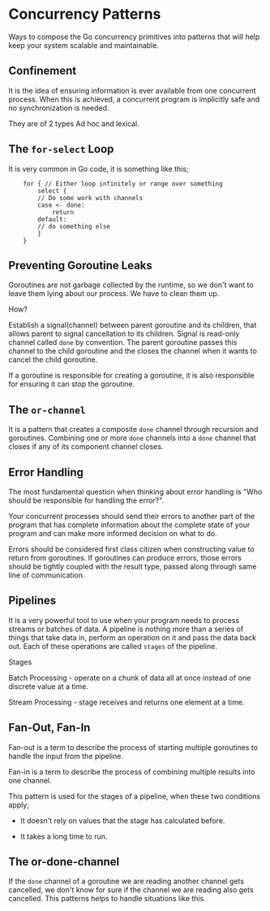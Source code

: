 # Concurrency Patterns

Ways to compose the Go concurrency primitives into patterns that will help keep your system scalable and maintainable.

## Confinement

It is the idea of ensuring information is ever available from one concurrent process. When this is achieved, a concurrent program is implicitly safe and no synchronization is needed.

They are of 2 types Ad hoc and lexical.

## The `for-select` Loop

It is very common in Go code, it is something like this;

        for { // Either loop infinitely or range over something
            select {
            // Do some work with channels
            case <- done:
                return
            default:
            // do something else
            }
        }

## Preventing Goroutine Leaks

Goroutines are not garbage collected by the runtime, so we don't want to leave them lying about our process. We have to clean them up.

How?

Establish a signal(channel) between parent goroutine and its children, that allows parent to signal cancellation to its children. Signal is read-only channel called `done` by convention. The parent goroutine passes this channel to the child goroutine and the closes the channel when it wants to cancel the child goroutine.

If a goroutine is responsible for creating a goroutine, it is also responsible for ensuring it can stop the goroutine.

## The `or-channel`

It is a pattern that creates a composite `done` channel through recursion and goroutines. Combining one or more `done` channels into a `done` channel that closes if any of its component channel closes.

## Error Handling

The most fundamental question when thinking about error handling is "Who should be responsible for handling the error?".

Your concurrent processes should send their errors to another part of the program that has complete information about the complete state of your program and can make more informed decision on what to do.

Errors should be considered first class citizen when constructing value to return from goroutines. If goroutines can produce errors, those errors should be tightly coupled with the result type, passed along through same line of communication.

## Pipelines

It is a very powerful tool to use when your program needs to process streams or batches of data. A pipeline is nothing more than a series of things that take data in, perform an operation on it and pass the data back out. Each of these operations are called `stages` of the pipeline.

Stages

Batch Processing - operate on a chunk of data all at once instead of one discrete value at a time.

Stream Processing - stage receives and returns one element at a time.

## Fan-Out, Fan-In

Fan-out is a term to describe the process of starting multiple goroutines to handle the input from the pipeline.

Fan-in is a term to describe the process of combining multiple results into one channel.

This pattern is used for the stages of a pipeline, when these two conditions apply;

* It doesn't rely on values that the stage has calculated before.

* It takes a long time to run.

## The or-done-channel

If the `done` channel of a goroutine we are reading another channel gets cancelled, we don't know for sure if the channel we are reading also gets cancelled. This patterns helps to handle situations like this.
